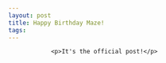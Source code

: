 ```yaml
---
layout: post
title: Happy Birthday Maze!
tags:
---
```



                <p>It's the official post!</p>
